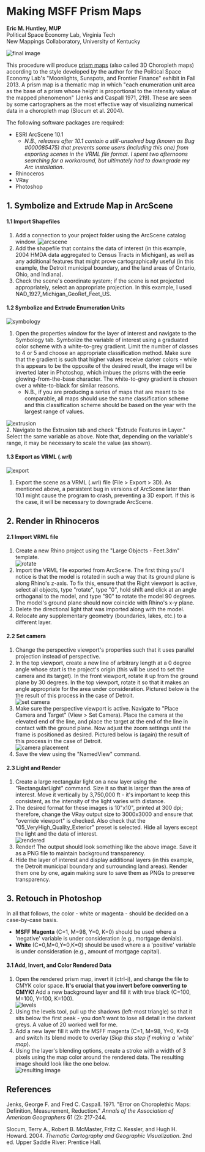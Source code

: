 # Making MSFF Prism Maps

**Eric M. Huntley, MUP**  
Political Space Economy Lab, Virginia Tech  
New Mappings Collaboratory, University of Kentucky

![final image](https://raw.githubusercontent.com/designedspace/MSFF_Docs/master/Files/Media/0_FinalImage.PNG "Final image")  

This procedure will produce [prism maps](http://blog.thematicmapping.org/2008/05/prism-maps-in-google-earth-and-uuorld.html) (also called 3D Choropleth maps) according to the style developed by the author for the Political Space Economy Lab's "Moonlights, Sunspots, and Frontier Finance" exhibit in Fall 2013. A prism map is a thematic map in which "each enumeration unit area as the base of a prism whose height is proportional to the intensity value of the mapped phenomenon" (Jenks and Caspall 1971, 219). These are seen by some cartographers as the most effective way of visualizing numerical data in a choropleth map (Slocum et al. 2004).

The following software packages are required:  
  * ESRI ArcScene 10.1  
    * *N.B., releases after 10.1 contain a still-unsolved bug (known as Bug #000085475) that prevents some users (including this one) from exporting scenes in the VRML file format. I spent two afternoons searching for a workaround, but ultimately had to downgrade my Arc installation*.
  * Rhinoceros  
  * VRay  
  * Photoshop  

## 1. Symbolize and Extrude Map in ArcScene  

#### 1.1 Import Shapefiles  

1. Add a connection to your project folder using the ArcScene catalog window. 
![arcscene](https://raw.githubusercontent.com/designedspace/MSFF_Docs/master/Files/Media/1_1_arcscene.PNG "ArcScene")  
2. Add the shapefile that contains the data of interest (in this example, 2004 HMDA data aggregated to Census Tracts in Michigan), as well as any additional features that might prove cartographically useful (in this example, the Detroit municipal boundary, and the land areas of Ontario, Ohio, and Indiana).
3. Check the scene's coordinate system; if the scene is not projected appropriately, select an appropriate projection. In this example, I used NAD_1927_Michigan_GeoRef_Feet_US.

#### 1.2 Symbolize and Extrude Enumeration Units   

![symbology](https://raw.githubusercontent.com/designedspace/MSFF_Docs/master/Files/Media/1_2_symbology.PNG "Symbology")  
1. Open the properties window for the layer of interest and navigate to the Symbology tab. Symbolize the variable of interest using a graduated color scheme with a white-to-grey gradient. Limit the number of classes to 4 or 5 and choose an appropriate classification method. Make sure that the gradient is such that higher values receive darker colors - while this appears to be the opposite of the desired result, the image will be inverted later in Photoshop, which imbues the prisms with the eerie glowing-from-the-base character. The white-to-grey gradient is chosen over a white-to-black for similar reasons.  
    * N.B., if you are producing a series of maps that are meant to be comparable, all maps should use the same classification scheme and this classification scheme should be based on the year with the largest range of values.
    
![extrusion](https://raw.githubusercontent.com/designedspace/MSFF_Docs/master/Files/Media/1_2_extrusion.PNG "Extrusion")  
2. Navigate to the Extrusion tab and check "Extrude Features in Layer." Select the same variable as above. Note that, depending on the variable's range, it may be necessary to scale the value (as shown).  

#### 1.3 Export as VRML (.wrl)  
![export](https://raw.githubusercontent.com/designedspace/MSFF_Docs/master/Files/Media/1_3_export.PNG "Export at VRML")  
1. Export the scene as a VRML (.wrl) file (File > Export > 3D). As mentioned above, a persistent bug in versions of ArcScene later than 10.1 might cause the program to crash, preventing a 3D export. If this is the case, it will be necessary to downgrade ArcScene.  

## 2. Render in Rhinoceros  

#### 2.1 Import VRML file  

1. Create a new Rhino project using the "Large Objects - Feet.3dm" template.  
![rotate](https://raw.githubusercontent.com/designedspace/MSFF_Docs/master/Files/Media/2_1_rotate.gif "Rotate model")  
2. Import the VRML file exported from ArcScene. The first thing you'll notice is that the model is rotated in such a way that its ground plane is along Rhino's z-axis. To fix this, ensure that the Right viewport is active, select all objects, type "rotate", type "0", hold shift and click at an angle orthoganal to the model, and type "90" to rotate the model 90 degrees. The model's ground plane should now coincide with Rhino's x-y plane.  
3. Delete the directional light that was imported along with the model.  
4. Relocate any supplementary geometry (boundaries, lakes, etc.) to a different layer.  

#### 2.2 Set camera  

1. Change the perspective viewport's properties such that it uses parallel projection instead of perspective.  
2. In the top viewport, create a new line of arbitrary length at a 0 degree angle whose start is the project's origin (this will be used to set the camera and its target). In the front viewport, rotate it up from the ground plane by 30 degrees. In the top viewport, rotate it so that it makes an angle appropriate for the area under consideration. Pictured below is the the result of this process in the case of Detroit.  
![set camera](https://raw.githubusercontent.com/designedspace/MSFF_Docs/master/Files/Media/2_2_camera.PNG "Set camera")  
3. Make sure the perspective viewport is active. Navigate to "Place Camera and Target" (View > Set Camera). Place the camera at the elevated end of the line, and place the target at the end of the line in contact with the ground plane. Now adjust the zoom settings until the frame is positioned as desired. Pictured below is (again) the result of this process in the case of Detroit.  
![camera placement](https://raw.githubusercontent.com/designedspace/MSFF_Docs/master/Files/Media/2_2_cameraplacement.PNG "Camera Placement")  
4. Save the view using the "NamedView" command.  

#### 2.3 Light and Render  
1. Create a large rectangular light on a new layer using the "RectangularLight" command. Size it so that is larger than the area of interest. Move it vertically by 3,750,000 ft - it's important to keep this consistent, as the intensity of the light varies with distance.  
2. The desired format for these images is 10"x10", printed at 300 dpi; therefore, change the VRay output size to 3000x3000 and ensure that "override viewport" is checked. Also check that the "05_VeryHigh_Quality_Exterior" preset is selected.  Hide all layers except the light and the data of interest.  
![rendered](https://raw.githubusercontent.com/designedspace/MSFF_Docs/master/Files/Media/2_3_render.PNG "Rendered")  
3. Render! The output should look something like the above image. Save it as a PNG file to maintain background transparency.  
4. Hide the layer of interest and display additional layers (in this example, the Detroit municipal boundary and surrounding land areas). Render them one by one, again making sure to save them as PNGs to preserve transparency.  

## 3. Retouch in Photoshop  

In all that follows, the color - white or magenta - should be decided on a case-by-case basis.

* **MSFF Magenta** (C=1, M=98, Y=0, K=0) should be used where a 'negative' variable is under consideration (e.g., mortgage denials).  
* **White** (C=0,M=0,Y=0,K=0) should be used where a a 'positive' variable is under consideration (e.g., amount of mortgage capital).

#### 3.1 Add, Invert, and Color Rendered Data  
1. Open the rendered prism map, invert it (ctrl-i), and change the file to CMYK color space. **It's crucial that you invert before converting to CMYK!** Add a new background layer and fill it with true black (C=100, M=100, Y=100, K=100).  
![levels](https://raw.githubusercontent.com/designedspace/MSFF_Docs/master/Files/Media/3_1_1levels.PNG "Levels")  
2. Using the levels tool, pull up the shadows (left-most triangle) so that it sits below the first peak - you don't want to lose all detail in the darkest greys. A value of 20 worked well for me.
3. Add a new layer fill it with the MSFF magenta (C=1, M=98, Y=0, K=0) and switch its blend mode to overlay (*Skip this step if making a 'white' map*).  
4. Using the layer's blending options, create a stroke with a width of 3 pixels using the map color around the rendered data. The resulting image should look like the one below.  
![resulting image](https://raw.githubusercontent.com/designedspace/MSFF_Docs/master/Files/Media/3_1_2resulting.PNG "Resulting Image")  



## References
Jenks, George F. and Fred C. Caspall. 1971. "Error on Choroplethic Maps: Definition, Measurement, Reduction." *Annals of the Association of American Geographers* 61 (2): 217-244.

Slocum, Terry A., Robert B. McMaster, Fritz C. Kessler, and Hugh H. Howard. 2004. *Thematic Cartography and Geographic Visualization*. 2nd ed. Upper Saddle River: Prentice Hall.